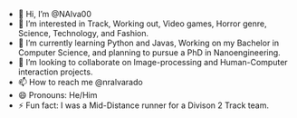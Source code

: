 - 👋 Hi, I’m @NAlva00
- 👀 I’m interested in Track, Working out, Video games, Horror genre, Science, Technology, and Fashion.
- 🌱 I’m currently learning Python and Javas, Working on my Bachelor in Computer Science, and planning to pursue a PhD in Nanoengineering.
- 💞️ I’m looking to collaborate on Image-processing and Human-Computer interaction projects.
- 📫 How to reach me @nralvarado
- 😄 Pronouns: He/Him
- ⚡ Fun fact: I was a Mid-Distance runner for a Divison 2 Track team.

<!---
NAlva00/NAlva00 is a ✨ special ✨ repository because its `README.md` (this file) appears on your GitHub profile.
You can click the Preview link to take a look at your changes.
--->
